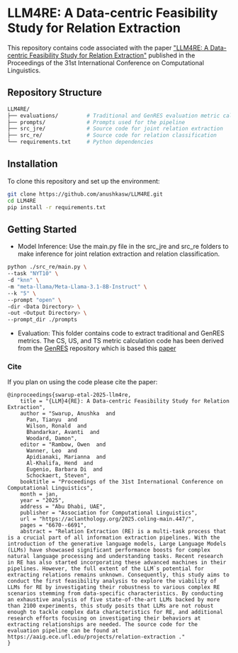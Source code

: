 # LLM4RE: A Data-centric Feasibility Study for Relation Extraction

This repository contains code associated with the paper ["LLM4RE: A Data-centric Feasibility Study for Relation Extraction"](https://aclanthology.org/2025.coling-main.447/) published in the Proceedings of the 31st International Conference on Computational Linguistics.

## Repository Structure
```bash
LLM4RE/
├── evaluations/         # Traditional and GenRES evaluation metric calculation
├── prompts/             # Prompts used for the pipeline
├── src_jre/             # Source code for joint relation extraction
├── src_re/              # Source code for relation classification
└── requirements.txt     # Python dependencies
```

## Installation
To clone this repository and set up the environment:

```bash
git clone https://github.com/anushkasw/LLM4RE.git
cd LLM4RE
pip install -r requirements.txt
```

## Getting Started
- Model Inference: Use the main.py file in the src_jre and src_re folders to make inference for joint relation extraction and relation classification.
```bash
python ./src_re/main.py \
--task "NYT10" \
-d "knn" \
-m "meta-llama/Meta-Llama-3.1-8B-Instruct" \
--k "5" \
--prompt "open" \
-dir <Data Directory> \
-out <Output Directory> \
--prompt_dir ./prompts

```
- Evaluation: This folder contains code to extract traditional and GenRES metrics. The CS, US, and TS metric calculation code has been derived from the [GenRES](https://github.com/pat-jj/GenRES) repository which is based this [paper](https://aclanthology.org/2024.naacl-long.155/)

### Cite
If you plan on using the code please cite the paper:

```
@inproceedings{swarup-etal-2025-llm4re,
    title = "{LLM}4{RE}: A Data-centric Feasibility Study for Relation Extraction",
    author = "Swarup, Anushka  and
      Pan, Tianyu  and
      Wilson, Ronald  and
      Bhandarkar, Avanti  and
      Woodard, Damon",
    editor = "Rambow, Owen  and
      Wanner, Leo  and
      Apidianaki, Marianna  and
      Al-Khalifa, Hend  and
      Eugenio, Barbara Di  and
      Schockaert, Steven",
    booktitle = "Proceedings of the 31st International Conference on Computational Linguistics",
    month = jan,
    year = "2025",
    address = "Abu Dhabi, UAE",
    publisher = "Association for Computational Linguistics",
    url = "https://aclanthology.org/2025.coling-main.447/",
    pages = "6670--6691",
    abstract = "Relation Extraction (RE) is a multi-task process that is a crucial part of all information extraction pipelines. With the introduction of the generative language models, Large Language Models (LLMs) have showcased significant performance boosts for complex natural language processing and understanding tasks. Recent research in RE has also started incorporating these advanced machines in their pipelines. However, the full extent of the LLM`s potential for extracting relations remains unknown. Consequently, this study aims to conduct the first feasibility analysis to explore the viability of LLMs for RE by investigating their robustness to various complex RE scenarios stemming from data-specific characteristics. By conducting an exhaustive analysis of five state-of-the-art LLMs backed by more than 2100 experiments, this study posits that LLMs are not robust enough to tackle complex data characteristics for RE, and additional research efforts focusing on investigating their behaviors at extracting relationships are needed. The source code for the evaluation pipeline can be found at https://aaig.ece.ufl.edu/projects/relation-extraction ."
}
```
